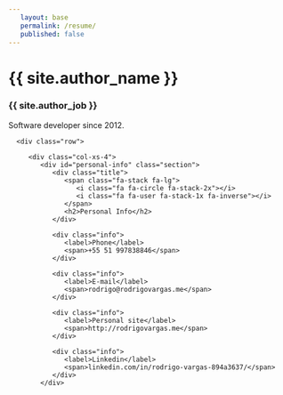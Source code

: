 ```yaml
---
   layout: base
   permalink: /resume/
   published: false
---
```


<div class="web-resume">
   <div class="container">
      <h1>{{ site.author_name }}</h1>
      <h3>{{ site.author_job }}</h3>
      <div class="about">
         Software developer since 2012.
      </div>

      <div class="row">
         
         <div class="col-xs-4">
            <div id="personal-info" class="section">
               <div class="title">
                  <span class="fa-stack fa-lg">
                     <i class="fa fa-circle fa-stack-2x"></i>
                     <i class="fa fa-user fa-stack-1x fa-inverse"></i>
                  </span>
                  <h2>Personal Info</h2>
               </div>               

               <div class="info">
                  <label>Phone</label>
                  <span>+55 51 997838846</span>
               </div>

               <div class="info">
                  <label>E-mail</label>
                  <span>rodrigo@rodrigovargas.me</span>
               </div>

               <div class="info">
                  <label>Personal site</label>
                  <span>http://rodrigovargas.me</span>
               </div>

               <div class="info">
                  <label>Linkedin</label>
                  <span>linkedin.com/in/rodrigo-vargas-894a3637/</span>
               </div>
            </div>

            <div id="languages" class="section">
               <div class="title">
                  <span class="fa-stack fa-lg">
                     <i class="fa fa-circle fa-stack-2x"></i>
                     <i class="fa fa-flag fa-stack-1x fa-inverse"></i>
                  </span>
                  <h2>Languages</h2>
               </div>

               <div class="info">
                  <label>Brazilian Portuguese</label>
                  <span>
                     <i class="fa fa-star"></i>
                     <i class="fa fa-star"></i>
                     <i class="fa fa-star"></i>
                     <i class="fa fa-star"></i>
                     <i class="fa fa-star"></i>
                  </span>
               </div>

               <div class="info">
                  <label>English</label>
                  <span>
                     <i class="fa fa-star"></i>
                     <i class="fa fa-star"></i>
                     <i class="fa fa-star"></i>
                  </span>
               </div>
            </div>

            <div id="technical-skills" class="section">
               <div class="title">
                  <span class="fa-stack fa-lg">
                     <i class="fa fa-circle fa-stack-2x"></i>
                     <i class="fa fa-desktop fa-stack-1x fa-inverse"></i>
                  </span>
                  <h2>Technical skills</h2>
               </div>

               {% assign grouped_skills = site.skills | sort: 'stars' | reverse | group_by: 'stars' %}
               {% for grouped_skill in grouped_skills %}
               {% assign skills = grouped_skill.items | sort: 'name' %}
                  {% for skill in skills %}
                     <div class="info">
                        <label>{{ skill.display_name }}</label>
                        <span>
                           {% for i in (1..skill.stars) %}
                              <i class="fa fa-star"></i>
                           {% endfor %}
                        </span>
                     </div>
                  {% endfor %}
               {% endfor %}
            </div>

         </div>

         <div class="col-xs-8">
            <div id="experience" class="section">
               <div class="title">
                  <span class="fa-stack fa-lg">
                     <i class="fa fa-circle fa-stack-2x"></i>
                     <i class="fa fa-briefcase fa-stack-1x fa-inverse"></i>
                  </span>
                  <h2>Experience</h2>
               </div>

               {% for job in site.career %}
                  <div class="item">
                     <div class="date">
                        <span>{{ job.period }}</span>
                     </div>
                  
                     <div class="description">
                        <h3 class="job-title">{{ job.position }}</h3>
                        <span>{{ job.name }} / {{ job.location }}</span>
                        <div class="job-body">
                           <ul>
                              {% for highlight in job.highlights %}
                                 <li>{{ highlight }}</li>
                              {% endfor %}
                           </ul>
                        </div>
                     </div>
                  </div>
               {% endfor %}
            </div>


            <div id="education" class="section">
               <div class="title">
                  <span class="fa-stack fa-lg">
                     <i class="fa fa-circle fa-stack-2x"></i>
                     <i class="fa fa-graduation-cap fa-stack-1x fa-inverse"></i>
                  </span>
                  <h2>Education</h2>
               </div>

               {% assign courses = site.education | sort: 'year' | reverse %}
               {% for course in courses %} 
                  <div class="item">
                     <div class="date">
                        <span>{{ course.period }}</span>
                     </div>
                     <div class="description">
                        {{ course.name }}
                     </div>
                  </div>
               {% endfor %}
            </div>


            <div id="projects" class="section">
               <div class="title">
                  <span class="fa-stack fa-lg">
                     <i class="fa fa-circle fa-stack-2x"></i>
                     <i class="fa fa-lightbulb-o fa-stack-1x fa-inverse"></i>
                  </span>
                  <h2>Projects</h2>
               </div>
               {% assign projects = site.projects | sort: 'date' | reverse %}
               {% for project in projects %}
                  <div class="item">
                     <div class="date">
                        <span>{{ project.period }}</span>
                     </div>
                     <div class="description">{{ project.name }}</div>
                  </div>
               {% endfor %}
            </div>
         </div>


      </div>

      <!--<img src="/assets/img/resume-example.png" alt="resume">-->
   </div>
</div>